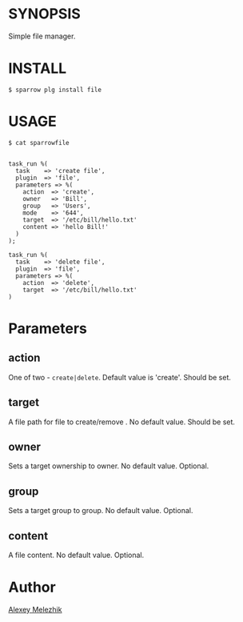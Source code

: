 # SYNOPSIS

Simple file manager.

# INSTALL

    $ sparrow plg install file

# USAGE

    $ cat sparrowfile
  

    task_run %(
      task    => 'create file',
      plugin  => 'file',
      parameters => %(
        action  => 'create',
        owner   => 'Bill',
        group   => 'Users',
        mode    => '644',
        target  => '/etc/bill/hello.txt'
        content => 'hello Bill!'
      )
    );

    task_run %(
      task    => 'delete file',
      plugin  => 'file',
      parameters => %(
        action  => 'delete',
        target  => '/etc/bill/hello.txt'
    )

# Parameters

## action

One of two - `create|delete`. Default value is 'create'. Should be set.

## target

A file path for file to create/remove . No default value. Should be set.

## owner

Sets a target ownership to owner. No default value. Optional.

## group

Sets a target group to group. No default value. Optional.

## content

A file content. No default value. Optional.

# Author

[Alexey Melezhik](mailto:melezhik@gmail.com)



